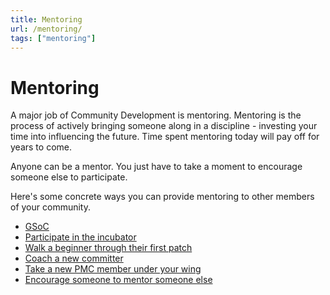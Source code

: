 ```yaml
---
title: Mentoring
url: /mentoring/
tags: ["mentoring"]
---
```


# Mentoring

A major job of Community Development is mentoring. Mentoring is the
process of actively bringing someone along in a discipline - investing
your time into influencing the future. Time spent mentoring today will
pay off for years to come.

Anyone can be a mentor. You just have to take a moment to encourage
someone else to participate.

Here's some concrete ways you can provide mentoring to other members of
your community.

- [GSoC](/gsoc/)
- [Participate in the incubator](https://incubator.apache.org/)
- [Walk a beginner through their first patch](/mentoring/firstpatch.html)
- [Coach a new committer](/mentoring/committer.html)
- [Take a new PMC member under your wing](/mentoring/pmc.html)
- [Encourage someone to mentor someone else](/mentoring/mentor.html)



